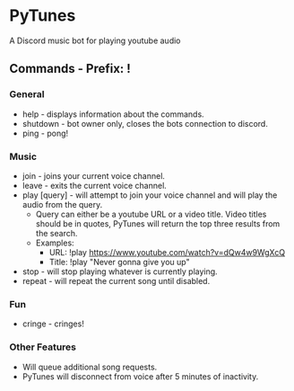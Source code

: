 # PyTunes
A Discord music bot for playing youtube audio

## Commands - Prefix: !
### General
- help - displays information about the commands.
- shutdown - bot owner only, closes the bots connection to discord.
- ping - pong!

### Music
- join - joins your current voice channel.
- leave - exits the current voice channel.
- play [query] - will attempt to join your voice channel and will play the audio from the query.
    - Query can either be a youtube URL or a video title. Video titles should be in quotes, PyTunes will return the top three results from the search.
    - Examples:
        - URL: !play https://www.youtube.com/watch?v=dQw4w9WgXcQ
        - Title: !play "Never gonna give you up"
- stop - will stop playing whatever is currently playing.
- repeat - will repeat the current song until disabled.

### Fun
- cringe - cringes!

### Other Features
- Will queue additional song requests.
- PyTunes will disconnect from voice after 5 minutes of inactivity.
